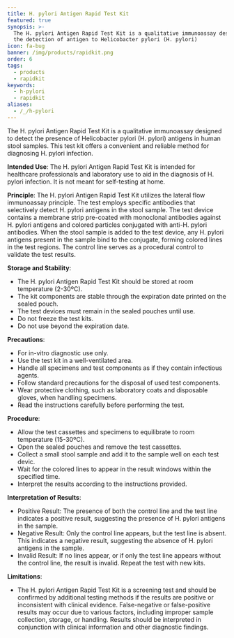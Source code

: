 ```yaml
---
title: H. pylori Antigen Rapid Test Kit
featured: true
synopsis: >-
  The H. pylori Antigen Rapid Test Kit is a qualitative immunoassay designed for
  the detection of antigen to Helicobacter pylori (H. pylori)
icon: fa-bug
banner: /img/products/rapidkit.png
order: 6
tags:
  - products
  - rapidkit
keywords:
  - h-pylori
  - rapidkit
aliases: 
  - /_/h-pylori
---
```


The H. pylori Antigen Rapid Test Kit is a qualitative immunoassay designed to detect the presence of Helicobacter pylori (H. pylori) antigens in human stool samples. This test kit offers a convenient and reliable method for diagnosing H. pylori infection.

**Intended Use**:  The H. pylori Antigen Rapid Test Kit is intended for healthcare professionals and laboratory use to aid in the diagnosis of H. pylori infection. It is not meant for self-testing at home.

**Principle**: The H. pylori Antigen Rapid Test Kit utilizes the lateral flow immunoassay principle. The test employs specific antibodies that selectively detect H. pylori antigens in the stool sample. The test device contains a membrane strip pre-coated with monoclonal antibodies against H. pylori antigens and colored particles conjugated with anti-H. pylori antibodies. When the stool sample is added to the test device, any H. pylori antigens present in the sample bind to the conjugate, forming colored lines in the test regions. The control line serves as a procedural control to validate the test results.

**Storage and Stability**:

* The H. pylori Antigen Rapid Test Kit should be stored at room temperature (2-30ºC).
* The kit components are stable through the expiration date printed on the sealed pouch.
* The test devices must remain in the sealed pouches until use.
* Do not freeze the test kits.
* Do not use beyond the expiration date.

**Precautions**:

* For in-vitro diagnostic use only.
* Use the test kit in a well-ventilated area.
* Handle all specimens and test components as if they contain infectious agents.
* Follow standard precautions for the disposal of used test components.
* Wear protective clothing, such as laboratory coats and disposable gloves, when handling specimens.
* Read the instructions carefully before performing the test.

**Procedure**:

* Allow the test cassettes and specimens to equilibrate to room temperature (15-30ºC).
* Open the sealed pouches and remove the test cassettes.
* Collect a small stool sample and add it to the sample well on each test devic.
* Wait for the colored lines to appear in the result windows within the specified time.
* Interpret the results according to the instructions provided.

**Interpretation of Results**:

* Positive Result: The presence of both the control line and the test line indicates a positive result, suggesting the presence of H. pylori antigens in the sample.
* Negative Result: Only the control line appears, but the test line is absent. This indicates a negative result, suggesting the absence of H. pylori antigens in the sample.
* Invalid Result: If no lines appear, or if only the test line appears without the control line, the result is invalid. Repeat the test with new kits.

**Limitations**:

* The H. pylori Antigen Rapid Test Kit is a screening test and should be confirmed by additional testing methods if the results are positive or inconsistent with clinical evidence. False-negative or false-positive results may occur due to various factors, including improper sample collection, storage, or handling. Results should be interpreted in conjunction with clinical information and other diagnostic findings.
